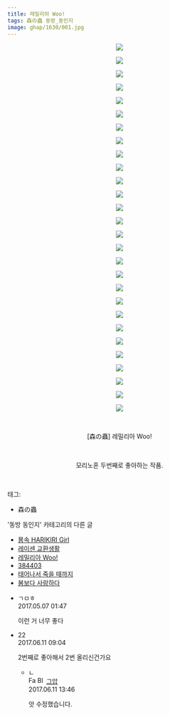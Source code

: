 ```yaml
---
title: 레밀리아 Woo!
tags: 森の蟲 동방_동인지
image: ghap/1630/001.jpg
---
```

<div class="article">
<p style="text-align: center; clear: none; float: none;"><img src="{{ site.nasurl }}/ghap/1630/001.jpg"/></p>
<p style="text-align: center; clear: none; float: none;"><img src="{{ site.nasurl }}/ghap/1630/002.jpg"/></p>
<p style="text-align: center; clear: none; float: none;"><img src="{{ site.nasurl }}/ghap/1630/003.jpg"/></p>
<p style="text-align: center; clear: none; float: none;"><img src="{{ site.nasurl }}/ghap/1630/004.jpg"/></p>
<p style="text-align: center; clear: none; float: none;"><img src="{{ site.nasurl }}/ghap/1630/005.jpg"/></p>
<p style="text-align: center; clear: none; float: none;"><img src="{{ site.nasurl }}/ghap/1630/006.jpg"/></p>
<p style="text-align: center; clear: none; float: none;"><img src="{{ site.nasurl }}/ghap/1630/007.jpg"/></p>
<p style="text-align: center; clear: none; float: none;"><img src="{{ site.nasurl }}/ghap/1630/008.jpg"/></p>
<p style="text-align: center; clear: none; float: none;"><img src="{{ site.nasurl }}/ghap/1630/009.jpg"/></p>
<p style="text-align: center; clear: none; float: none;"><img src="{{ site.nasurl }}/ghap/1630/010.jpg"/></p>
<p style="text-align: center; clear: none; float: none;"><img src="{{ site.nasurl }}/ghap/1630/011.jpg"/></p>
<p style="text-align: center; clear: none; float: none;"><img src="{{ site.nasurl }}/ghap/1630/012.jpg"/></p>
<p style="text-align: center; clear: none; float: none;"><img src="{{ site.nasurl }}/ghap/1630/013.jpg"/></p>
<p style="text-align: center; clear: none; float: none;"><img src="{{ site.nasurl }}/ghap/1630/014.jpg"/></p>
<p style="text-align: center; clear: none; float: none;"><img src="{{ site.nasurl }}/ghap/1630/015.jpg"/></p>
<p style="text-align: center; clear: none; float: none;"><img src="{{ site.nasurl }}/ghap/1630/016.jpg"/></p>
<p style="text-align: center; clear: none; float: none;"><img src="{{ site.nasurl }}/ghap/1630/017.jpg"/></p>
<p style="text-align: center; clear: none; float: none;"><img src="{{ site.nasurl }}/ghap/1630/018.jpg"/></p>
<p style="text-align: center; clear: none; float: none;"><img src="{{ site.nasurl }}/ghap/1630/019.jpg"/></p>
<p style="text-align: center; clear: none; float: none;"><img src="{{ site.nasurl }}/ghap/1630/020.jpg"/></p>
<p style="text-align: center; clear: none; float: none;"><img src="{{ site.nasurl }}/ghap/1630/021.jpg"/></p>
<p style="text-align: center; clear: none; float: none;"><img src="{{ site.nasurl }}/ghap/1630/022.jpg"/></p>
<p style="text-align: center; clear: none; float: none;"><img src="{{ site.nasurl }}/ghap/1630/023.jpg"/></p>
<p style="text-align: center; clear: none; float: none;"><img src="{{ site.nasurl }}/ghap/1630/024.jpg"/></p>
<p style="text-align: center; clear: none; float: none;"><img src="{{ site.nasurl }}/ghap/1630/025.jpg"/></p>
<p style="text-align: center; clear: none; float: none;"><img src="{{ site.nasurl }}/ghap/1630/026.jpg"/></p>
<p style="text-align: center; clear: none; float: none;"><img src="{{ site.nasurl }}/ghap/1630/027.jpg"/></p>
<p style="text-align: center; clear: none; float: none;"><img src="{{ site.nasurl }}/ghap/1630/028.jpg"/></p>
<p style="text-align: center; clear: none; float: none;"><br/></p>
<p style="text-align: center; clear: none; float: none;">[森の蟲] 레밀리아 Woo!</p>
<p style="text-align: center; clear: none; float: none;"><br/></p>
<p style="text-align: center; clear: none; float: none;">모리노혼 두번째로 좋아하는 작품.</p>
<p><br/></p>
</div><div class="tagTrail">
<p>태그: </p>
<ul>
<li>森の蟲</li>
</ul>
</div><div class="another">
<p>'동방 동인지' 카테고리의 다른 글</p>
<ul>
<li><a href="/2016-08-16-ghap_1632">묭속 HARIKIRI Girl</a></li>
<li><a href="/2016-08-16-ghap_1631">레이센 교환생활</a></li>
<li><a href="/2016-08-16-ghap_1630">레밀리아 Woo!</a></li>
<li><a href="/2016-08-16-ghap_1629">384403</a></li>
<li><a href="/2016-08-16-ghap_1628">태어나서 죽을 때까지</a></li>
<li><a href="/2016-08-16-ghap_1627">봄보다 사랑하다</a></li>
</ul>
</div><div class="cb_module cb_fluid">
<div class="cb_wrt cb_profile">
<div class="comment">
<ul>
<li class="cb_thumb_off" id="comment14982434">
<div class="cb_comment_area">
<div class="cb_info_area">
<div class="cb_section">
<span class="cb_nick_name">ㄱㅁㅎ</span>
</div>
<div class="cb_section">
<span class="cb_date">2017.05.07 01:47 </span>
</div>
</div>
<div class="cb_dsc_comment">
<p class="cb_dsc">
											이런 거 너무 좋다
										</p>
</div>
</div></li>
<li class="cb_thumb_off" id="comment15010517">
<div class="cb_comment_area">
<div class="cb_info_area">
<div class="cb_section">
<span class="cb_nick_name">22</span>
</div>
<div class="cb_section">
<span class="cb_date">2017.06.11 09:04 </span>
</div>
</div>
<div class="cb_dsc_comment">
<p class="cb_dsc">
											2번째로 좋아해서 2번 올리신건가요
										</p>
</div>
<ul>
<li class="cb_thumb_off" id="comment15010752">
<span class="cb_bu_subnode">ㄴ</span>
<div class="cb_comment_area">
<div class="cb_info_area">
<div class="cb_section">
<span class="cb_nick_name"><img alt="Favicon of https://ghaptouhou.tistory.com" height="16" onerror="this.onerror=null;this.parentNode.removeChild(this)" src="https://ghaptouhou.tistory.com/favicon.ico" width="16"/> <img alt="BlogIcon" height="16" onerror="this.parentNode.removeChild(this)" src="https://ghaptouhou.tistory.com/index.gif" width="16"/> <a href="https://ghaptouhou.tistory.com" onclick="return openLinkInNewWindow(this)"> 그압</a><span class="tistoryProfileLayerTrigger" onclick='TistoryProfile.show(event, this, {"title":"\uc800\uae30 \uc774\uac70 \ub098\uc911\uc5d0 \uc218\uc815 \uac00\ub2a5\ud558\ub098\uc694","url":"https:\/\/ghap.tistory.com","nickname":"\uadf8\uc555","items":[]}); return false;'></span></span>
</div>
<div class="cb_section">
<span class="cb_date">2017.06.11 13:46 </span>
</div>
</div>
<div class="cb_dsc_comment">
<p class="cb_dsc">
																앗 수정했습니다.
															</p>
</div>
</div>
</li>
</ul>
</div></li>
</ul>
</div>
</div><!-- commentList close -->
</div>